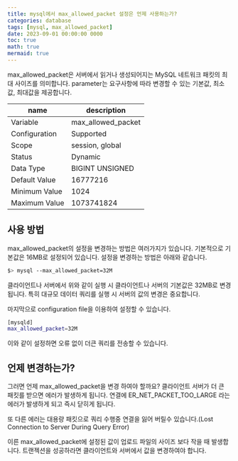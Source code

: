 ```yaml
---
title: mysql에서 max_allowed_packet 설정은 언제 사용하는가?
categories: database
tags: [mysql, max_allowed_packet]
date: 2023-09-01 00:00:00 0000
toc: true
math: true
mermaid: true
---
```


max_allowed_packet은 서버에서 읽거나 생성되어지는 MySQL 네트워크 패킷의 최대 사이즈를 의미합니다.
parameter는 요구사항에 따라 변경할 수 있는 기본값, 최소값, 최대값을 제공합니다.

| name          | description        |
| ------------- | ------------------ |
| Variable      | max_allowed_packet |
| Configuration | Supported          |
| Scope         | session, global    |
| Status        | Dynamic            |
| Data Type     | BIGINT UNSIGNED    |
| Default Value | 16777216           |
| Minimum Value | 1024               |
| Maximum Value | 1073741824         |

## 사용 방법

max_allowed_packet의 설정을 변경하는 방법은 여러가지가 있습니다. 
기본적으로 기본값은 16MB로 설정되어 있습니다.
설정을 변경하는 방법은 아래와 같습니다.

```bash
$> mysql --max_allowed_packet=32M
```

클라이언트나 서버에서 위와 같이 실행 시 클라이언트나 서버의 기본값은 32MB로 변경됩니다.
특히 대규모 데이터 쿼리를 실행 시 서버의 값의 변경은 중요합니다.

마지막으로 configuration file을 이용하여 설정할 수 있습니다.

```bash
[mysqld]
max_allowed_packet=32M
```

이와 같이 설정하면 오류 없이 더큰 쿼리를 전송할 수 있습니다.

## 언제 변경하는가?

그러면 언제 max_allowed_packet을 변경 하여야 할까요?
클라이언트 서버가 더 큰 패킷를 받으면 에러가 발생하게 됩니다.
연결에 ER_NET_PACKET_TOO_LARGE 라는 에러가 발생하게 되고 즉시 닫히게 됩니다.

또 다른 에러는 대용량 패킷으로 쿼리 수행중 연결을 잃어 버릴수 있습니다.(Lost Connection to Server During Query Error)

이른 max_allowed_packet에 설정된 값이 업로드 파일의 사이즈 보다 작을 때 발생합니다.
트랜젝션을 성공하라면 클라이언트와 서버에서 값을 변경하여야 합니다.
